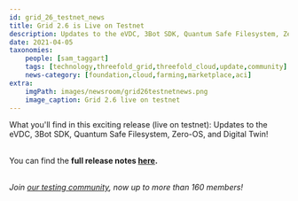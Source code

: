 ```yaml
---
id: grid_26_testnet_news
title: Grid 2.6 is Live on Testnet
description: Updates to the eVDC, 3Bot SDK, Quantum Safe Filesystem, Zero-OS, and Digital Twin!
date: 2021-04-05
taxonomies:
    people: [sam_taggart]
    tags: [technology,threefold_grid,threefold_cloud,update,community]
    news-category: [foundation,cloud,farming,marketplace,aci]
extra:
    imgPath: images/newsroom/grid26testnetnews.png
    image_caption: Grid 2.6 live on testnet
---
```


What you'll find in this exciting release (live on testnet): Updates to the eVDC, 3Bot SDK, Quantum Safe Filesystem, Zero-OS, and Digital Twin!
<br/>
<br/>

You can find the **full release notes [here](https://threefold.io/info/cloud#/cloud__release_notes_2_6_0).**
<br/>
<br/>

*Join [our testing community](https://bit.ly/tftesting), now up to more than 160 members!*